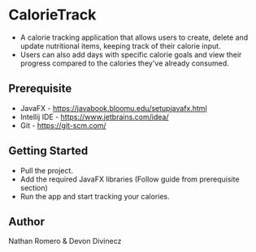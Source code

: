 # CalorieTrack

* A calorie tracking application that allows users to create, delete and update nutritional items, keeping track of their calorie input.
* Users can also add days with specific calorie goals and view their progress compared to the calories they've already consumed.


## Prerequisite

* JavaFX - https://javabook.bloomu.edu/setupjavafx.html
* Intellij IDE - https://www.jetbrains.com/idea/
* Git - https://git-scm.com/

## Getting Started

* Pull the project.
* Add the required JavaFX libraries (Follow guide from prerequisite section)
* Run the app and start tracking your calories.

## Author

Nathan Romero & Devon Divinecz

